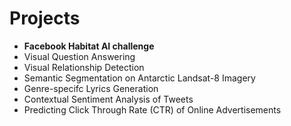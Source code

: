 <h1>Projects</h1>
<ul>
  <b><li>Facebook Habitat AI challenge</li></b>
  <li>Visual Question Answering</li> 
  <li>Visual Relationship Detection</li> 
  <li>Semantic Segmentation on Antarctic Landsat-8 Imagery</li>
  <li>Genre-specifc Lyrics Generation</li>
  <li>Contextual Sentiment Analysis of Tweets</li>
  <li>Predicting Click Through Rate (CTR) of Online Advertisements</li>
 </ul>
